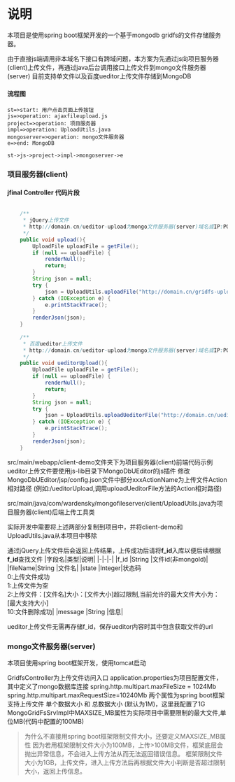 # 说明

本项目是使用spring boot框架开发的一个基于mongodb gridfs的文件存储服务器。

由于直接js端调用非本域名下接口有跨域问题，本方案为先通过js向项目服务器(client)上传文件，再通过java后台调用接口上传文件到mongo文件服务器(server)
目前支持单文件以及百度ueditor上传文件存储到MongoDB

#### 流程图
```flow
st=>start: 用户点击页面上传按钮
js=>operation: ajaxfileupload.js
project=>operation: 项目服务器
impl=>operation: UploadUtils.java
mongoserver=>operation: mongo文件服务器
e=>end: MongoDB

st->js->project->impl->mongoserver->e
```

### 项目服务器(client)
#### jfinal Controller 代码片段
```java

	/**
	 * jQuery上传文件
	 * http://domain.cn/ueditor-upload为mongo文件服务器(server)域名或IP:PORT
	 */
	public void upload(){
		UploadFile uploadFile = getFile();
		if (null == uploadFile) {
			renderNull();
			return;
		}
		String json = null;
		try {
			json = UploadUtils.uploadFile("http://domain.cn/gridfs-upload", uploadFile.getFile());
		} catch (IOException e) {
			e.printStackTrace();
		}
		renderJson(json);
	}
	
	/**
	 * 百度ueditor上传文件
	 * http://domain.cn/ueditor-upload为mongo文件服务器(server)域名或IP:PORT
	 */
	public void ueditorUpload(){
		UploadFile uploadFile = getFile();
		if (null == uploadFile) {
			renderNull();
			return;
		}
		String json = null;
		try {
			json = UploadUtils.uploadUeditorFile("http://domain.cn/ueditor-upload", uploadFile.getFile());
		} catch (IOException e) {
			e.printStackTrace();
		}
		renderJson(json);
	}
```

src/main/webapp/client-demo文件夹下为项目服务器(client)前端代码示例
ueditor上传文件要使用js-lib目录下MongoDbUEditor的js插件
修改MongoDbUEditor/jsp/config.json文件中部分xxxActionName为上传文件Action相对路径
(例如:/ueditorUpload,调用uploadUeditorFile方法的Action相对路径)

src/main/java/com/wardensky/mongofileserver/client/UploadUtils.java为项目服务器(client)后端上传工具类

实际开发中需要将上述两部分复制到项目中，并将client-demo和UploadUtils.java从本项目中移除

通过jQuery上传文件后会返回上传结果，上传成功后请将<b>f_id</b>入库以便后续根据<b>f_id</b>查找文件
|字段名|类型|说明|
|-|-|-|
|f_id    |String |文件id(非mongoId)|
|fileName|String |文件名|
|state   |Integer|状态码<br> 0:上传文件成功<br> 1:上传文件为空 <br> 2:上传文件：[文件名]大小：[文件大小]超过限制,当前允许的最大文件大小为：[最大支持大小] <br> 10:文件删除成功|
|message |String |信息|

ueditor上传文件无需再存储f_id，保存ueditor内容时其中包含获取文件的url

### mongo文件服务器(server)
本项目使用spring boot框架开发，使用tomcat启动

GridfsController为上传文件访问入口
application.properties为项目配置文件，其中定义了mongo数据库连接
spring.http.multipart.maxFileSize = 1024Mb
spring.http.multipart.maxRequestSize=10240Mb
两个属性为spring boot框架支持上传文件 单个数据大小 和 总数据大小 (默认为1M)，这里我配置了1G
MongoGridFsSrvImpl中MAXSIZE_MB属性为实际项目中需要限制的最大文件,单位MB(代码中配置的100MB)

> 为什么不直接用spring boot框架限制文件大小，还要定义MAXSIZE_MB属性
因为若用框架限制文件大小为100MB，上传>100MB文件，框架底层会抛出异常信息，不会进入上传方法从而无法返回错误信息。
框架限制文件大小为1GB，上传文件，进入上传方法后再根据文件大小判断是否超过限制大小，返回上传信息。
